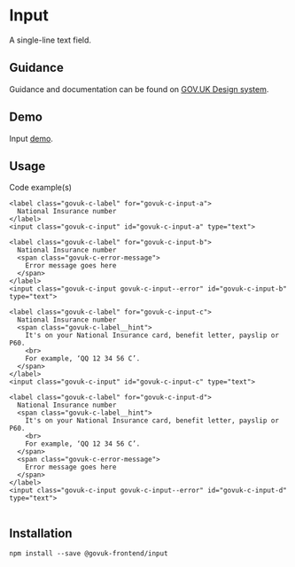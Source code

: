 # Input

A single-line text field.

## Guidance

Guidance and documentation can be found on [GOV.UK Design system](linkgoeshere).

## Demo

Input [demo](input.html).

## Usage

Code example(s)

```
<label class="govuk-c-label" for="govuk-c-input-a">
  National Insurance number
</label>
<input class="govuk-c-input" id="govuk-c-input-a" type="text">

<label class="govuk-c-label" for="govuk-c-input-b">
  National Insurance number
  <span class="govuk-c-error-message">
    Error message goes here
  </span>
</label>
<input class="govuk-c-input govuk-c-input--error" id="govuk-c-input-b" type="text">

<label class="govuk-c-label" for="govuk-c-input-c">
  National Insurance number
  <span class="govuk-c-label__hint">
    It's on your National Insurance card, benefit letter, payslip or P60.
    <br>
    For example, ‘QQ 12 34 56 C’.
  </span>
</label>
<input class="govuk-c-input" id="govuk-c-input-c" type="text">

<label class="govuk-c-label" for="govuk-c-input-d">
  National Insurance number
  <span class="govuk-c-label__hint">
    It's on your National Insurance card, benefit letter, payslip or P60.
    <br>
    For example, ‘QQ 12 34 56 C’.
  </span>
  <span class="govuk-c-error-message">
    Error message goes here
  </span>
</label>
<input class="govuk-c-input govuk-c-input--error" id="govuk-c-input-d" type="text">


```



## Installation

```
npm install --save @govuk-frontend/input
```

